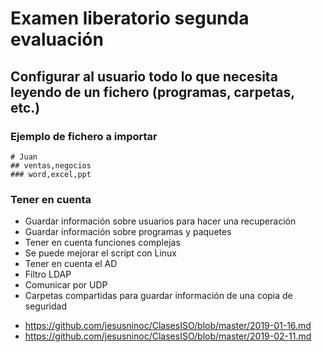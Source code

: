 # Examen liberatorio segunda evaluación

## Configurar al usuario todo lo que necesita leyendo de un fichero (programas, carpetas, etc.)

### Ejemplo de fichero a importar
```
# Juan
## ventas,negocios
### word,excel,ppt
```

### Tener en cuenta
- Guardar información sobre usuarios para hacer una recuperación
- Guardar información sobre programas y paquetes
- Tener en cuenta funciones complejas
- Se puede mejorar el script con Linux
- Tener en cuenta el AD
- Filtro LDAP
- Comunicar por UDP
- Carpetas compartidas para guardar información de una copia de seguridad
* https://github.com/jesusninoc/ClasesISO/blob/master/2019-01-16.md
* https://github.com/jesusninoc/ClasesISO/blob/master/2019-02-11.md
